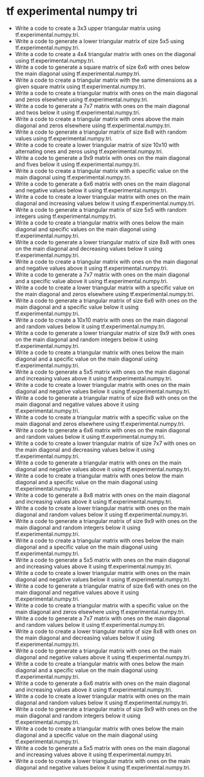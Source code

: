 # tf experimental numpy tri

- Write a code to create a 3x3 upper triangular matrix using tf.experimental.numpy.tri.
- Write a code to generate a lower triangular matrix of size 5x5 using tf.experimental.numpy.tri.
- Write a code to create a 4x4 triangular matrix with ones on the diagonal using tf.experimental.numpy.tri.
- Write a code to generate a square matrix of size 6x6 with ones below the main diagonal using tf.experimental.numpy.tri.
- Write a code to create a triangular matrix with the same dimensions as a given square matrix using tf.experimental.numpy.tri.
- Write a code to create a triangular matrix with ones on the main diagonal and zeros elsewhere using tf.experimental.numpy.tri.
- Write a code to generate a 7x7 matrix with ones on the main diagonal and twos below it using tf.experimental.numpy.tri.
- Write a code to create a triangular matrix with ones above the main diagonal and zeros elsewhere using tf.experimental.numpy.tri.
- Write a code to generate a triangular matrix of size 8x8 with random values using tf.experimental.numpy.tri.
- Write a code to create a lower triangular matrix of size 10x10 with alternating ones and zeros using tf.experimental.numpy.tri.
- Write a code to generate a 9x9 matrix with ones on the main diagonal and fives below it using tf.experimental.numpy.tri.
- Write a code to create a triangular matrix with a specific value on the main diagonal using tf.experimental.numpy.tri.
- Write a code to generate a 6x6 matrix with ones on the main diagonal and negative values below it using tf.experimental.numpy.tri.
- Write a code to create a lower triangular matrix with ones on the main diagonal and increasing values below it using tf.experimental.numpy.tri.
- Write a code to generate a triangular matrix of size 5x5 with random integers using tf.experimental.numpy.tri.
- Write a code to create a triangular matrix with ones below the main diagonal and specific values on the main diagonal using tf.experimental.numpy.tri.
- Write a code to generate a lower triangular matrix of size 8x8 with ones on the main diagonal and decreasing values below it using tf.experimental.numpy.tri.
- Write a code to create a triangular matrix with ones on the main diagonal and negative values above it using tf.experimental.numpy.tri.
- Write a code to generate a 7x7 matrix with ones on the main diagonal and a specific value above it using tf.experimental.numpy.tri.
- Write a code to create a lower triangular matrix with a specific value on the main diagonal and zeros elsewhere using tf.experimental.numpy.tri.
- Write a code to generate a triangular matrix of size 6x6 with ones on the main diagonal and a specific value below it using tf.experimental.numpy.tri.
- Write a code to create a 10x10 matrix with ones on the main diagonal and random values below it using tf.experimental.numpy.tri.
- Write a code to generate a lower triangular matrix of size 9x9 with ones on the main diagonal and random integers below it using tf.experimental.numpy.tri.
- Write a code to create a triangular matrix with ones below the main diagonal and a specific value on the main diagonal using tf.experimental.numpy.tri.
- Write a code to generate a 5x5 matrix with ones on the main diagonal and increasing values above it using tf.experimental.numpy.tri.
- Write a code to create a lower triangular matrix with ones on the main diagonal and negative values below it using tf.experimental.numpy.tri.
- Write a code to generate a triangular matrix of size 8x8 with ones on the main diagonal and negative values above it using tf.experimental.numpy.tri.
- Write a code to create a triangular matrix with a specific value on the main diagonal and zeros elsewhere using tf.experimental.numpy.tri.
- Write a code to generate a 6x6 matrix with ones on the main diagonal and random values below it using tf.experimental.numpy.tri.
- Write a code to create a lower triangular matrix of size 7x7 with ones on the main diagonal and decreasing values below it using tf.experimental.numpy.tri.
- Write a code to generate a triangular matrix with ones on the main diagonal and negative values above it using tf.experimental.numpy.tri.
- Write a code to create a triangular matrix with ones below the main diagonal and a specific value on the main diagonal using tf.experimental.numpy.tri.
- Write a code to generate a 8x8 matrix with ones on the main diagonal and increasing values above it using tf.experimental.numpy.tri.
- Write a code to create a lower triangular matrix with ones on the main diagonal and random values below it using tf.experimental.numpy.tri.
- Write a code to generate a triangular matrix of size 9x9 with ones on the main diagonal and random integers below it using tf.experimental.numpy.tri.
- Write a code to create a triangular matrix with ones below the main diagonal and a specific value on the main diagonal using tf.experimental.numpy.tri.
- Write a code to generate a 5x5 matrix with ones on the main diagonal and increasing values above it using tf.experimental.numpy.tri.
- Write a code to create a lower triangular matrix with ones on the main diagonal and negative values below it using tf.experimental.numpy.tri.
- Write a code to generate a triangular matrix of size 6x6 with ones on the main diagonal and negative values above it using tf.experimental.numpy.tri.
- Write a code to create a triangular matrix with a specific value on the main diagonal and zeros elsewhere using tf.experimental.numpy.tri.
- Write a code to generate a 7x7 matrix with ones on the main diagonal and random values below it using tf.experimental.numpy.tri.
- Write a code to create a lower triangular matrix of size 8x8 with ones on the main diagonal and decreasing values below it using tf.experimental.numpy.tri.
- Write a code to generate a triangular matrix with ones on the main diagonal and negative values above it using tf.experimental.numpy.tri.
- Write a code to create a triangular matrix with ones below the main diagonal and a specific value on the main diagonal using tf.experimental.numpy.tri.
- Write a code to generate a 6x6 matrix with ones on the main diagonal and increasing values above it using tf.experimental.numpy.tri.
- Write a code to create a lower triangular matrix with ones on the main diagonal and random values below it using tf.experimental.numpy.tri.
- Write a code to generate a triangular matrix of size 9x9 with ones on the main diagonal and random integers below it using tf.experimental.numpy.tri.
- Write a code to create a triangular matrix with ones below the main diagonal and a specific value on the main diagonal using tf.experimental.numpy.tri.
- Write a code to generate a 5x5 matrix with ones on the main diagonal and increasing values above it using tf.experimental.numpy.tri.
- Write a code to create a lower triangular matrix with ones on the main diagonal and negative values below it using tf.experimental.numpy.tri.
